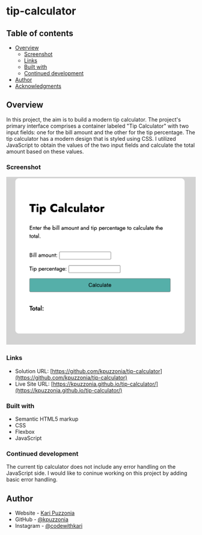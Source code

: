 # tip-calculator

## Table of contents

- [Overview](#overview)
  - [Screenshot](#screenshot)
  - [Links](#links)
  - [Built with](#built-with)
  - [Continued development](#continued-development)
- [Author](#author)
- [Acknowledgments](#acknowledgments)

## Overview

In this project, the aim is to build a modern tip calculator. The project's primary interface comprises a container labeled "Tip Calculator" with two input fields: one for the bill amount and the other for the tip percentage. The tip calculator has a modern design that is styled using CSS. I utilized JavaScript to obtain the values of the two input fields and calculate the total amount based on these values.

### Screenshot

![](./assets/tip-calculator.png)

### Links

- Solution URL: [https://github.com/kpuzzonia/tip-calculator](https://github.com/kpuzzonia/tip-calculator)
- Live Site URL: [https://kpuzzonia.github.io/tip-calculator/](https://kpuzzonia.github.io/tip-calculator/)

### Built with

- Semantic HTML5 markup
- CSS
- Flexbox
- JavaScript

### Continued development

The current tip calculator does not include any error handling on the JavaScript side. I would like to coninue working on this project by adding basic error handling. 


## Author

- Website - [Kari Puzzonia](https://www.linkedin.com/in/kari-puzzonia/)
- GitHub - [@kpuzzonia](https://github.com/kpuzzonia)
- Instagram - [@codewithkari](https://www.instagram.com/codewithkari/)

